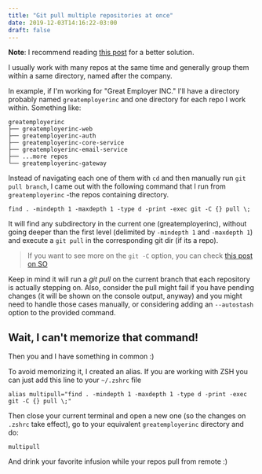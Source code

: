 ```yaml
---
title: "Git pull multiple repositories at once"
date: 2019-12-03T14:16:22-03:00
draft: false
---
```


**Note**: I recommend reading [this post](https://gabac.blog/posts/git-submodules/) for a better solution. 

I usually work with many repos at the same time and generally group them within a same directory, named after the company. 

In example, if I'm working for "Great Employer INC." I'll have a directory probably named `greatemployerinc` and one directory for each repo I work within. Something like:

```
greatemployerinc
├── greatemployerinc-web
├── greatemployerinc-auth
├── greatemployerinc-core-service
├── greatemployerinc-email-service
├── ...more repos
└── greatemployerinc-gateway

```

Instead of navigating each one of them with `cd` and then manually run `git pull branch`, I came out with the following command that I run from `greatemployerinc` -the repos containing directory.

```
find . -mindepth 1 -maxdepth 1 -type d -print -exec git -C {} pull \;
```

It will find any subdirectory in the current one (greatemployerinc), without going deeper than the first level (delimited by `-mindepth 1` and `-maxdepth 1`) and execute  a `git pull` in the corresponding git dir (if its a repo). 

>If you want to see more on the `git -C` option, you can check [this post on SO](https://stackoverflow.com/questions/5083224/git-pull-while-not-in-a-git-directory) 

Keep in mind it will run a *git pull* on the current branch that each repository is actually stepping on. Also, consider the pull might fail if you have pending changes (it will be shown on the console output, anyway) and you might need to handle those cases manually, or considering adding an `--autostash` option to the provided command. 

## Wait, I can't memorize that command!
Then you and I have something in common :) 

To avoid memorizing it, I created an alias. If you are working with ZSH you can just add this line to your `~/.zshrc` file

```
alias multipull="find . -mindepth 1 -maxdepth 1 -type d -print -exec git -C {} pull \;"
```

Then close your current terminal and open a new one (so the changes on `.zshrc` take effect), go to your equivalent `greatemployerinc` directory and do:

```
multipull
```

And drink your favorite infusion while your repos pull from remote :) 